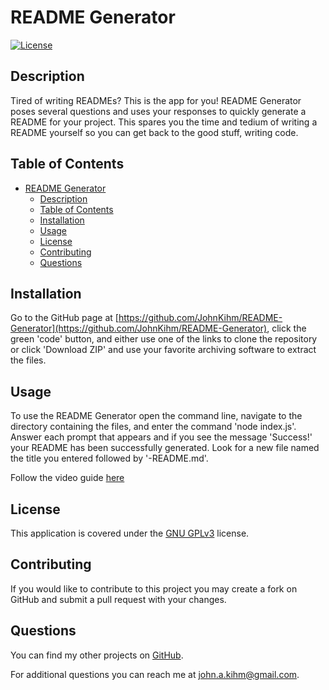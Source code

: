 # README Generator

[![License](https://img.shields.io/badge/License-GNU_GPLv3-blue.svg)](https://choosealicense.com/licenses/gpl-3.0/)

## Description

Tired of writing READMEs? This is the app for you! README Generator poses several questions and uses your responses to quickly generate a README for your project. This spares you the time and tedium of writing a README yourself so you can get back to the good stuff, writing code.

## Table of Contents

- [README Generator](#readme-generator)
  - [Description](#description)
  - [Table of Contents](#table-of-contents)
  - [Installation](#installation)
  - [Usage](#usage)
  - [License](#license)
  - [Contributing](#contributing)
  - [Questions](#questions)

## Installation

Go to the GitHub page at [https://github.com/JohnKihm/README-Generator](https://github.com/JohnKihm/README-Generator), click the green 'code' button, and either use one of the links to clone the repository or click 'Download ZIP' and use your favorite archiving software to extract the files.

## Usage

To use the README Generator open the command line, navigate to the directory containing the files, and enter the command 'node index.js'. Answer each prompt that appears and if you see the message 'Success!' your README has been successfully generated. Look for a new file named the title you entered followed by '-README.md'.

Follow the video guide [here](https://drive.google.com/file/d/1VR3BuKpdXejg4TYMFVdKVZeCjRL2f38T/view?usp=sharing)

## License

This application is covered under the [GNU GPLv3](https://choosealicense.com/licenses/gpl-3.0/) license.

## Contributing

If you would like to contribute to this project you may create a fork on GitHub and submit a pull request with your changes.


## Questions

You can find my other projects on [GitHub](https://github.com/JohnKihm).

For additional questions you can reach me at [john.a.kihm@gmail.com](mailto:john.a.kihm@gmail.com).
